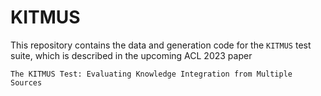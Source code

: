 # KITMUS

This repository contains the data and generation code for the `KITMUS` test suite, which is described in the upcoming ACL 2023 paper

```
The KITMUS Test: Evaluating Knowledge Integration from Multiple Sources
```
